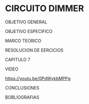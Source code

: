 # CIRCUITO DIMMER
OBJETIVO GENERAL 

OBJETIVO ESPECIFICO


MARCO TEORICO



RESOLUCION DE EERCICIOS 

CAPITULO 7



VIDEO

https://youtu.be/0PdWykbMPPg
 
CONCLUSIONES 



BOBLIOGRAFIAS 


